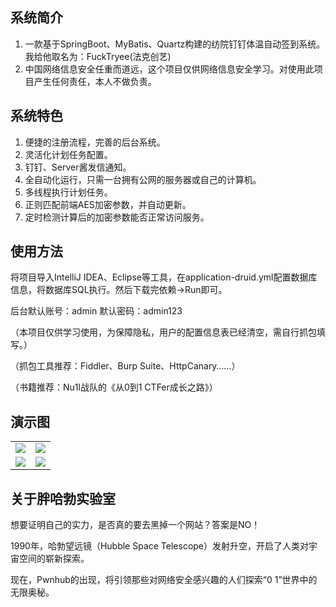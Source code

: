 ## 系统简介
1. 一款基于SpringBoot、MyBatis、Quartz构建的纺院钉钉体温自动签到系统。我给他取名为：FuckTryee(法克创艺)
2. 中国网络信息安全任重而道远，这个项目仅供网络信息安全学习。对使用此项目产生任何责任，本人不做负责。

## 系统特色
1. 便捷的注册流程，完善的后台系统。
2. 灵活化计划任务配置。
3. 钉钉、Server酱发信通知。
4. 全自动化运行，只需一台拥有公网的服务器或自己的计算机。
5. 多线程执行计划任务。
6. 正则匹配前端AES加密参数，并自动更新。
7. 定时检测计算后的加密参数能否正常访问服务。

## 使用方法
将项目导入IntelliJ IDEA、Eclipse等工具，在application-druid.yml配置数据库信息，将数据库SQL执行。然后下载完依赖->Run即可。

后台默认账号：admin 默认密码：admin123

（本项目仅供学习使用，为保障隐私，用户的配置信息表已经清空，需自行抓包填写。）

（抓包工具推荐：Fiddler、Burp Suite、HttpCanary……）

（书籍推荐：Nu1l战队的《从0到1 CTFer成长之路》）

## 演示图
<table>
    <tr>
        <td><img src="https://s3.ax1x.com/2021/02/27/6S5Zvt.png"/></td>
        <td><img src="https://s3.ax1x.com/2021/02/27/6SoGn0.png"/></td>
    </tr>
    <tr>
        <td><img src="https://s3.ax1x.com/2021/02/27/6S5mKP.png"/></td>
        <td><img src="https://s3.ax1x.com/2021/02/27/6S5hIe.png"/></td>
    </tr>
</table>

## 关于胖哈勃实验室
想要证明自己的实力，是否真的要去黑掉一个网站？答案是NO！

1990年，哈勃望远镜（Hubble Space Telescope）发射升空，开启了人类对宇宙空间的崭新探索。

现在，Pwnhub的出现，将引领那些对网络安全感兴趣的人们探索“0 1”世界中的无限奥秘。